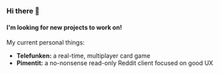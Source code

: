 ### Hi there 👋

#### I'm looking for new projects to work on!

My current personal things:
- **Telefunken:** a real-time, multiplayer card game
- **Pimentit:** a no-nonsense read-only Reddit client focused on good UX
